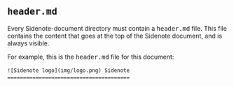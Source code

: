<tt>header.md</tt>
------------------

Every Sidenote-document directory must contain a <tt>header.md</tt> file. This file contains the content that goes at the top of the Sidenote document, and is always visible.

For example, this is the <tt>header.md</tt> file for this document:

    ![Sidenote logo](img/logo.png) Sidenote
    =======================================